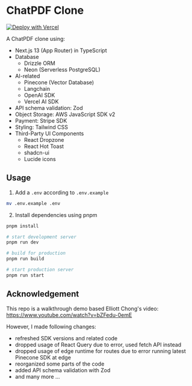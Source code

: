 # ChatPDF Clone

[![Deploy with Vercel](https://vercel.com/button)](https://vercel.com/new/clone?repository-url=https%3A%2F%2Fgithub.com%2Falexkuang0%2Fchatpdf&env=NEXT_PUBLIC_CLERK_PUBLISHABLE_KEY,CLERK_SECRET_KEY,DATABASE_URL,NEXT_PUBLIC_S3_ACCESS_KEY_ID,NEXT_PUBLIC_S3_SECRET_ACCESS_KEY,NEXT_PUBLIC_S3_BUCKET_NAME,NEXT_PUBLIC_S3_REGION&envDescription=More%20environment%20variables%20examples&envLink=https%3A%2F%2Fgithub.com%2Falexkuang0%2Fchatpdf%2Fblob%2Fmain%2F.env.example&project-name=chatpdf-clone&repository-name=chatpdf-clone)

A ChatPDF clone using:

- Next.js 13 (App Router) in TypeScript
- Database
  - Drizzle ORM
  - Neon (Serverless PostgreSQL)
- AI-related
  - Pinecone (Vector Database)
  - Langchain
  - OpenAI SDK
  - Vercel AI SDK
- API schema validation: Zod
- Object Storage: AWS JavaScript SDK v2
- Payment: Stripe SDK
- Styling: Tailwind CSS
- Third-Party UI Components
  - React Dropzone
  - React Hot Toast
  - shadcn-ui
  - Lucide icons

## Usage

1. Add a `.env` according to `.env.example`

```bash
mv .env.example .env
```

2. Install dependencies using pnpm

```bash
pnpm install

# start development server
pnpm run dev

# build for production
pnpm run build

# start production server
pnpm run start
```

## Acknowledgement

This repo is a walkthrough demo based Elliott Chong's video: https://www.youtube.com/watch?v=bZFedu-0emE

However, I made following changes:

- refreshed SDK versions and related code
- dropped usage of React Query due to error, used fetch API instead
- dropped usage of edge runtime for routes due to error running latest Pinecone SDK at edge
- reorganized some parts of the code
- added API schema validation with Zod
- and many more ...
